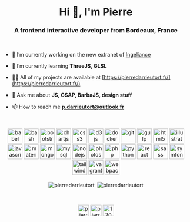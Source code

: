 <h1 align="center">Hi 👋, I'm Pierre</h1>
<h3 align="center">A frontend interactive developer from Bordeaux, France</h3>
<br/>

- 🔭 I’m currently working on the new extranet of [Ingeliance](https://www.ingeliance.com/)

- 🌱 I’m currently learning **ThreeJS, GLSL**

- 👨‍💻 All of my projects are available at [https://pierredarrieutort.fr/](https://pierredarrieutort.fr/)

- 💬 Ask me about **JS, GSAP, BarbaJS, design stuff**

- 📫 How to reach me **p.darrieutort@outlook.fr**
<br/>
<p align="center"><img src="https://www.vectorlogo.zone/logos/babeljs/babeljs-icon.svg" alt="babel" width="40" height="40"/> <img src="https://www.vectorlogo.zone/logos/gnu_bash/gnu_bash-icon.svg" alt="bash" width="40" height="40"/> <img src="https://devicons.github.io/devicon/devicon.git/icons/bootstrap/bootstrap-plain.svg" alt="bootstrap" width="40" height="40"/> <img src="https://www.chartjs.org/media/logo-title.svg" alt="chartjs" width="40" height="40"/> <img src="https://devicons.github.io/devicon/devicon.git/icons/css3/css3-original-wordmark.svg" alt="css3" width="40" height="40"/> <img src="https://devicons.github.io/devicon/devicon.git/icons/d3js/d3js-original.svg" alt="d3js" width="40" height="40"/> <img src="https://devicons.github.io/devicon/devicon.git/icons/docker/docker-original-wordmark.svg" alt="docker" width="40" height="40"/> <img src="https://www.vectorlogo.zone/logos/git-scm/git-scm-icon.svg" alt="git" width="40" height="40"/> <img src="https://devicons.github.io/devicon/devicon.git/icons/gulp/gulp-plain.svg" alt="gulp" width="40" height="40"/> <img src="https://devicons.github.io/devicon/devicon.git/icons/html5/html5-original-wordmark.svg" alt="html5" width="40" height="40"/> <img src="https://www.vectorlogo.zone/logos/adobe_illustrator/adobe_illustrator-icon.svg" alt="illustrator" width="40" height="40"/> <img src="https://devicons.github.io/devicon/devicon.git/icons/javascript/javascript-original.svg" alt="javascript" width="40" height="40"/> <img src="https://raw.githubusercontent.com/prplx/svg-logos/5585531d45d294869c4eaab4d7cf2e9c167710a9/svg/materialize.svg" alt="materialize" width="40" height="40"/> <img src="https://devicons.github.io/devicon/devicon.git/icons/mongodb/mongodb-original-wordmark.svg" alt="mongodb" width="40" height="40"/> <img src="https://devicons.github.io/devicon/devicon.git/icons/mysql/mysql-original-wordmark.svg" alt="mysql" width="40" height="40"/> <img src="https://devicons.github.io/devicon/devicon.git/icons/nodejs/nodejs-original-wordmark.svg" alt="nodejs" width="40" height="40"/> <img src="https://devicons.github.io/devicon/devicon.git/icons/photoshop/photoshop-plain.svg" alt="photoshop" width="40" height="40"/> <img src="https://devicons.github.io/devicon/devicon.git/icons/php/php-original.svg" alt="php" width="40" height="40"/> <img src="https://devicons.github.io/devicon/devicon.git/icons/python/python-original.svg" alt="python" width="40" height="40"/> <img src="https://devicons.github.io/devicon/devicon.git/icons/react/react-original-wordmark.svg" alt="react" width="40" height="40"/> <img src="https://devicons.github.io/devicon/devicon.git/icons/sass/sass-original.svg" alt="sass" width="40" height="40"/> <img src="https://symfony.com/logos/symfony_black_03.svg" alt="symfony" width="40" height="40"/> <img src="https://www.vectorlogo.zone/logos/tailwindcss/tailwindcss-icon.svg" alt="tailwind" width="40" height="40"/> <img src="https://www.vectorlogo.zone/logos/vagrantup/vagrantup-icon.svg" alt="vagrant" width="40" height="40"/> <img src="https://devicons.github.io/devicon/devicon.git/icons/webpack/webpack-original.svg" alt="webpack" width="40" height="40"/></p>

<p align="center"><img align="center" src="https://github-readme-stats.vercel.app/api/top-langs/?username=pierredarrieutort&layout=compact&hide=html" alt="pierredarrieutort" />
&nbsp;<img align="center" src="https://github-readme-stats.vercel.app/api?username=pierredarrieutort&show_icons=true&count_private=true" alt="pierredarrieutort" /></p>
<br/>
<p align="center">
<a href="https://codepen.io/pierre-darrieutort" target="blank"><img align="center" src="https://cdn.jsdelivr.net/npm/simple-icons@3.0.1/icons/codepen.svg" alt="pierre-darrieutort" height="30" width="30" /></a>
<a href="https://linkedin.com/in/pierre-darrieutort" target="blank"><img align="center" src="https://cdn.jsdelivr.net/npm/simple-icons@3.0.1/icons/linkedin.svg" alt="pierre-darrieutort" height="30" width="30" /></a>
<a href="https://stackoverflow.com/users/12084219" target="blank"><img align="center" src="https://cdn.jsdelivr.net/npm/simple-icons@3.0.1/icons/stackoverflow.svg" alt="12084219" height="30" width="30" /></a>
</p>
